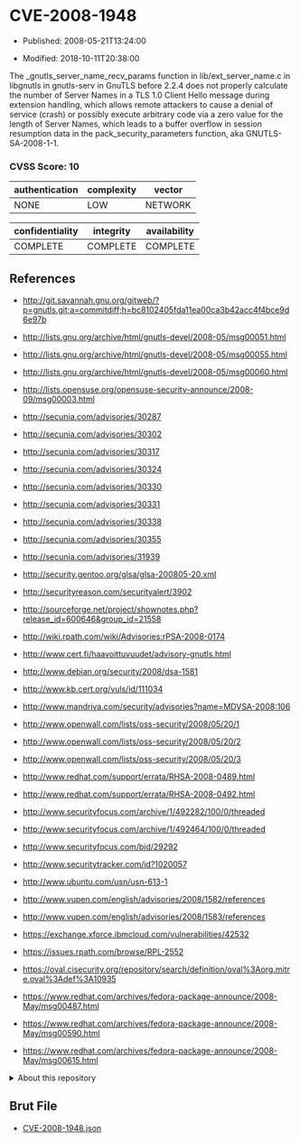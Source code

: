 # CVE-2008-1948

- Published: 2008-05-21T13:24:00

- Modified: 2018-10-11T20:38:00

The _gnutls_server_name_recv_params function in lib/ext_server_name.c in libgnutls in gnutls-serv in GnuTLS before 2.2.4 does not properly calculate the number of Server Names in a TLS 1.0 Client Hello message during extension handling, which allows remote attackers to cause a denial of service (crash) or possibly execute arbitrary code via a zero value for the length of Server Names, which leads to a buffer overflow in session resumption data in the pack_security_parameters function, aka GNUTLS-SA-2008-1-1.

### CVSS Score: **10**

| authentication | complexity | vector |
| --- | --- | --- |
| NONE | LOW | NETWORK |

| confidentiality | integrity | availability |
| --- | --- | --- |
| COMPLETE | COMPLETE | COMPLETE |

## References

* http://git.savannah.gnu.org/gitweb/?p=gnutls.git;a=commitdiff;h=bc8102405fda11ea00ca3b42acc4f4bce9d6e97b

* http://lists.gnu.org/archive/html/gnutls-devel/2008-05/msg00051.html

* http://lists.gnu.org/archive/html/gnutls-devel/2008-05/msg00055.html

* http://lists.gnu.org/archive/html/gnutls-devel/2008-05/msg00060.html

* http://lists.opensuse.org/opensuse-security-announce/2008-09/msg00003.html

* http://secunia.com/advisories/30287

* http://secunia.com/advisories/30302

* http://secunia.com/advisories/30317

* http://secunia.com/advisories/30324

* http://secunia.com/advisories/30330

* http://secunia.com/advisories/30331

* http://secunia.com/advisories/30338

* http://secunia.com/advisories/30355

* http://secunia.com/advisories/31939

* http://security.gentoo.org/glsa/glsa-200805-20.xml

* http://securityreason.com/securityalert/3902

* http://sourceforge.net/project/shownotes.php?release_id=600646&group_id=21558

* http://wiki.rpath.com/wiki/Advisories:rPSA-2008-0174

* http://www.cert.fi/haavoittuvuudet/advisory-gnutls.html

* http://www.debian.org/security/2008/dsa-1581

* http://www.kb.cert.org/vuls/id/111034

* http://www.mandriva.com/security/advisories?name=MDVSA-2008:106

* http://www.openwall.com/lists/oss-security/2008/05/20/1

* http://www.openwall.com/lists/oss-security/2008/05/20/2

* http://www.openwall.com/lists/oss-security/2008/05/20/3

* http://www.redhat.com/support/errata/RHSA-2008-0489.html

* http://www.redhat.com/support/errata/RHSA-2008-0492.html

* http://www.securityfocus.com/archive/1/492282/100/0/threaded

* http://www.securityfocus.com/archive/1/492464/100/0/threaded

* http://www.securityfocus.com/bid/29292

* http://www.securitytracker.com/id?1020057

* http://www.ubuntu.com/usn/usn-613-1

* http://www.vupen.com/english/advisories/2008/1582/references

* http://www.vupen.com/english/advisories/2008/1583/references

* https://exchange.xforce.ibmcloud.com/vulnerabilities/42532

* https://issues.rpath.com/browse/RPL-2552

* https://oval.cisecurity.org/repository/search/definition/oval%3Aorg.mitre.oval%3Adef%3A10935

* https://www.redhat.com/archives/fedora-package-announce/2008-May/msg00487.html

* https://www.redhat.com/archives/fedora-package-announce/2008-May/msg00590.html

* https://www.redhat.com/archives/fedora-package-announce/2008-May/msg00615.html

<details>
<summary>About this repository</summary> 

  This repository is part of the project [Live Hack CVE](https://github.com/Live-Hack-CVE). Main website can be found [www.live-hack.org](https://www.live-hack.org) 
  
  Made by [Sn0wAlice](https://github.com/Sn0wAlice) for the people that care about security and need to have a feed of the latest CVEs. Hope you enjoy it, don't forget to star the repo and follow me on [Twitter](https://twitter.com/Sn0wAlice) and [Github](https://github.com/Sn0wAlice). And that is my [personnal website](https://www.alice-snow.me/)

  - [Home Page](https://github.com/Live-Hack-CVE)
  - [Framework](https://github.com/Live-Hack-CVE/cve-framework)
  - [CVE database](https://github.com/Live-Hack-CVE/full_database)
  - [Changelog](https://github.com/Live-Hack-CVE/Changelog)
</details>

## Brut File

* [CVE-2008-1948.json](https://raw.githubusercontent.com/Live-Hack-CVE/full_database/main/cves/2008/CVE-2008-1948.json)

